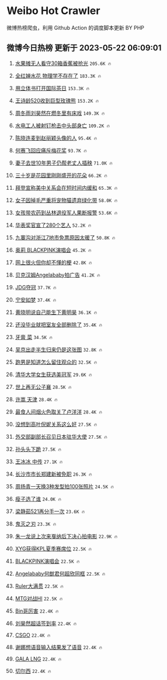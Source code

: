 # Weibo Hot Crawler 



微博热榜爬虫，利用 Github Action 的调度脚本更新 BY PHP 


## 微博今日热榜 更新于 2023-05-22 06:09:01 
1. [水果摊无人看守30箱香蕉被抢光](https://s.weibo.com/weibo?q=%23%E6%B0%B4%E6%9E%9C%E6%91%8A%E6%97%A0%E4%BA%BA%E7%9C%8B%E5%AE%8830%E7%AE%B1%E9%A6%99%E8%95%89%E8%A2%AB%E6%8A%A2%E5%85%89%23&t=31&band_rank=1&Refer=top) `205.6K 🔥` 

1. [全红婵水花 物理学不存在了](https://s.weibo.com/weibo?q=%E5%85%A8%E7%BA%A2%E5%A9%B5%E6%B0%B4%E8%8A%B1%20%E7%89%A9%E7%90%86%E5%AD%A6%E4%B8%8D%E5%AD%98%E5%9C%A8%E4%BA%86&t=31&band_rank=2&Refer=top) `183.3K 🔥` 

1. [用立体书打开国际茶日](https://s.weibo.com/weibo?q=%23%E7%94%A8%E7%AB%8B%E4%BD%93%E4%B9%A6%E6%89%93%E5%BC%80%E5%9B%BD%E9%99%85%E8%8C%B6%E6%97%A5%23&t=31&band_rank=3&Refer=top) `153.3K 🔥` 

1. [王诗龄520收到巨型玫瑰熊](https://s.weibo.com/weibo?q=%23%E7%8E%8B%E8%AF%97%E9%BE%84520%E6%94%B6%E5%88%B0%E5%B7%A8%E5%9E%8B%E7%8E%AB%E7%91%B0%E7%86%8A%23&t=31&band_rank=4&Refer=top) `153.2K 🔥` 

1. [周冬雨刘昊然在燃冬里有床戏](https://s.weibo.com/weibo?q=%23%E5%91%A8%E5%86%AC%E9%9B%A8%E5%88%98%E6%98%8A%E7%84%B6%E5%9C%A8%E7%87%83%E5%86%AC%E9%87%8C%E6%9C%89%E5%BA%8A%E6%88%8F%23&t=31&band_rank=5&Refer=top) `149.3K 🔥` 

1. [水电工人被射钉枪击中头部身亡](https://s.weibo.com/weibo?q=%23%E6%B0%B4%E7%94%B5%E5%B7%A5%E4%BA%BA%E8%A2%AB%E5%B0%84%E9%92%89%E6%9E%AA%E5%87%BB%E4%B8%AD%E5%A4%B4%E9%83%A8%E8%BA%AB%E4%BA%A1%23&t=31&band_rank=6&Refer=top) `109.2K 🔥` 

1. [陈晓连麦到赵丽颖头像的人](https://s.weibo.com/weibo?q=%23%E9%99%88%E6%99%93%E8%BF%9E%E9%BA%A6%E5%88%B0%E8%B5%B5%E4%B8%BD%E9%A2%96%E5%A4%B4%E5%83%8F%E7%9A%84%E4%BA%BA%23&t=31&band_rank=7&Refer=top) `95.4K 🔥` 

1. [何赛飞回应痛斥梅花奖](https://s.weibo.com/weibo?q=%23%E4%BD%95%E8%B5%9B%E9%A3%9E%E5%9B%9E%E5%BA%94%E7%97%9B%E6%96%A5%E6%A2%85%E8%8A%B1%E5%A5%96%23&t=31&band_rank=8&Refer=top) `93.7K 🔥` 

1. [妻子去世10年男子仍帮老丈人插秧](https://s.weibo.com/weibo?q=%23%E5%A6%BB%E5%AD%90%E5%8E%BB%E4%B8%9610%E5%B9%B4%E7%94%B7%E5%AD%90%E4%BB%8D%E5%B8%AE%E8%80%81%E4%B8%88%E4%BA%BA%E6%8F%92%E7%A7%A7%23&t=31&band_rank=9&Refer=top) `71.0K 🔥` 

1. [三十岁是花园里刚刚盛开的花朵](https://s.weibo.com/weibo?q=%23%E4%B8%89%E5%8D%81%E5%B2%81%E6%98%AF%E8%8A%B1%E5%9B%AD%E9%87%8C%E5%88%9A%E5%88%9A%E7%9B%9B%E5%BC%80%E7%9A%84%E8%8A%B1%E6%9C%B5%23&t=31&band_rank=10&Refer=top) `66.2K 🔥` 

1. [拜登宣称美中关系会在短时间内缓和](https://s.weibo.com/weibo?q=%23%E6%8B%9C%E7%99%BB%E5%AE%A3%E7%A7%B0%E7%BE%8E%E4%B8%AD%E5%85%B3%E7%B3%BB%E4%BC%9A%E5%9C%A8%E7%9F%AD%E6%97%B6%E9%97%B4%E5%86%85%E7%BC%93%E5%92%8C%23&t=31&band_rank=11&Refer=top) `65.3K 🔥` 

1. [女子因掉毛严重将宠物猫遗弃绿化带](https://s.weibo.com/weibo?q=%23%E5%A5%B3%E5%AD%90%E5%9B%A0%E6%8E%89%E6%AF%9B%E4%B8%A5%E9%87%8D%E5%B0%86%E5%AE%A0%E7%89%A9%E7%8C%AB%E9%81%97%E5%BC%83%E7%BB%BF%E5%8C%96%E5%B8%A6%23&t=31&band_rank=12&Refer=top) `58.0K 🔥` 

1. [女孩带农药到丛林退役军人果断报警](https://s.weibo.com/weibo?q=%23%E5%A5%B3%E5%AD%A9%E5%B8%A6%E5%86%9C%E8%8D%AF%E5%88%B0%E4%B8%9B%E6%9E%97%E9%80%80%E5%BD%B9%E5%86%9B%E4%BA%BA%E6%9E%9C%E6%96%AD%E6%8A%A5%E8%AD%A6%23&t=31&band_rank=13&Refer=top) `53.6K 🔥` 

1. [华表奖官宣了280个艺人](https://s.weibo.com/weibo?q=%23%E5%8D%8E%E8%A1%A8%E5%A5%96%E5%AE%98%E5%AE%A3%E4%BA%86280%E4%B8%AA%E8%89%BA%E4%BA%BA%23&t=31&band_rank=14&Refer=top) `52.2K 🔥` 

1. [九寨沟对浙江7地市免票原因太暖了](https://s.weibo.com/weibo?q=%23%E4%B9%9D%E5%AF%A8%E6%B2%9F%E5%AF%B9%E6%B5%99%E6%B1%9F7%E5%9C%B0%E5%B8%82%E5%85%8D%E7%A5%A8%E5%8E%9F%E5%9B%A0%E5%A4%AA%E6%9A%96%E4%BA%86%23&t=31&band_rank=15&Refer=top) `50.8K 🔥` 

1. [奥莉 BLACKPINK演唱会](https://s.weibo.com/weibo?q=%E5%A5%A5%E8%8E%89%20BLACKPINK%E6%BC%94%E5%94%B1%E4%BC%9A&t=31&band_rank=16&Refer=top) `45.2K 🔥` 

1. [网上很火但你却不懂的梗](https://s.weibo.com/weibo?q=%23%E7%BD%91%E4%B8%8A%E5%BE%88%E7%81%AB%E4%BD%86%E4%BD%A0%E5%8D%B4%E4%B8%8D%E6%87%82%E7%9A%84%E6%A2%97%23&t=31&band_rank=17&Refer=top) `42.8K 🔥` 

1. [贝克汉姆Angelababy拍广告](https://s.weibo.com/weibo?q=%23%E8%B4%9D%E5%85%8B%E6%B1%89%E5%A7%86Angelababy%E6%8B%8D%E5%B9%BF%E5%91%8A%23&t=31&band_rank=18&Refer=top) `41.2K 🔥` 

1. [JDG夺冠](https://s.weibo.com/weibo?q=%23JDG%E5%A4%BA%E5%86%A0%23&t=31&band_rank=19&Refer=top) `37.7K 🔥` 

1. [宁安如梦](https://s.weibo.com/weibo?q=%E5%AE%81%E5%AE%89%E5%A6%82%E6%A2%A6&t=31&band_rank=20&Refer=top) `37.4K 🔥` 

1. [黄晓明说自己能生下黄明昊](https://s.weibo.com/weibo?q=%23%E9%BB%84%E6%99%93%E6%98%8E%E8%AF%B4%E8%87%AA%E5%B7%B1%E8%83%BD%E7%94%9F%E4%B8%8B%E9%BB%84%E6%98%8E%E6%98%8A%23&t=31&band_rank=21&Refer=top) `36.1K 🔥` 

1. [还没毕业就把室友全部删除了](https://s.weibo.com/weibo?q=%23%E8%BF%98%E6%B2%A1%E6%AF%95%E4%B8%9A%E5%B0%B1%E6%8A%8A%E5%AE%A4%E5%8F%8B%E5%85%A8%E9%83%A8%E5%88%A0%E9%99%A4%E4%BA%86%23&t=31&band_rank=22&Refer=top) `35.4K 🔥` 

1. [牙膏 菜](https://s.weibo.com/weibo?q=%E7%89%99%E8%86%8F%20%E8%8F%9C&t=31&band_rank=23&Refer=top) `34.5K 🔥` 

1. [吴京出走半生归来仍是这张图](https://s.weibo.com/weibo?q=%23%E5%90%B4%E4%BA%AC%E5%87%BA%E8%B5%B0%E5%8D%8A%E7%94%9F%E5%BD%92%E6%9D%A5%E4%BB%8D%E6%98%AF%E8%BF%99%E5%BC%A0%E5%9B%BE%23&t=31&band_rank=24&Refer=top) `32.8K 🔥` 

1. [跑男是知道怎么留住观众的](https://s.weibo.com/weibo?q=%23%E8%B7%91%E7%94%B7%E6%98%AF%E7%9F%A5%E9%81%93%E6%80%8E%E4%B9%88%E7%95%99%E4%BD%8F%E8%A7%82%E4%BC%97%E7%9A%84%23&t=31&band_rank=25&Refer=top) `32.5K 🔥` 

1. [清华大学女生获选美冠军](https://s.weibo.com/weibo?q=%23%E6%B8%85%E5%8D%8E%E5%A4%A7%E5%AD%A6%E5%A5%B3%E7%94%9F%E8%8E%B7%E9%80%89%E7%BE%8E%E5%86%A0%E5%86%9B%23&t=31&band_rank=26&Refer=top) `29.6K 🔥` 

1. [世上再无公子襄](https://s.weibo.com/weibo?q=%23%E4%B8%96%E4%B8%8A%E5%86%8D%E6%97%A0%E5%85%AC%E5%AD%90%E8%A5%84%23&t=31&band_rank=27&Refer=top) `28.5K 🔥` 

1. [许嵩 天津](https://s.weibo.com/weibo?q=%E8%AE%B8%E5%B5%A9%20%E5%A4%A9%E6%B4%A5&t=31&band_rank=28&Refer=top) `28.4K 🔥` 

1. [最食人间烟火色取关了卢洋洋](https://s.weibo.com/weibo?q=%23%E6%9C%80%E9%A3%9F%E4%BA%BA%E9%97%B4%E7%83%9F%E7%81%AB%E8%89%B2%E5%8F%96%E5%85%B3%E4%BA%86%E5%8D%A2%E6%B4%8B%E6%B4%8B%23&t=31&band_rank=29&Refer=top) `28.4K 🔥` 

1. [没想到高叶倪妮关系这么好](https://s.weibo.com/weibo?q=%23%E6%B2%A1%E6%83%B3%E5%88%B0%E9%AB%98%E5%8F%B6%E5%80%AA%E5%A6%AE%E5%85%B3%E7%B3%BB%E8%BF%99%E4%B9%88%E5%A5%BD%23&t=31&band_rank=30&Refer=top) `27.5K 🔥` 

1. [外交部副部长召见日本驻华大使](https://s.weibo.com/weibo?q=%23%E5%A4%96%E4%BA%A4%E9%83%A8%E5%89%AF%E9%83%A8%E9%95%BF%E5%8F%AC%E8%A7%81%E6%97%A5%E6%9C%AC%E9%A9%BB%E5%8D%8E%E5%A4%A7%E4%BD%BF%23&t=31&band_rank=31&Refer=top) `27.5K 🔥` 

1. [孙头头下跪](https://s.weibo.com/weibo?q=%23%E5%AD%99%E5%A4%B4%E5%A4%B4%E4%B8%8B%E8%B7%AA%23&t=31&band_rank=32&Refer=top) `27.5K 🔥` 

1. [王冰冰 中传](https://s.weibo.com/weibo?q=%E7%8E%8B%E5%86%B0%E5%86%B0%20%E4%B8%AD%E4%BC%A0&t=31&band_rank=33&Refer=top) `27.1K 🔥` 

1. [长沙市市长郑建新被免职](https://s.weibo.com/weibo?q=%23%E9%95%BF%E6%B2%99%E5%B8%82%E5%B8%82%E9%95%BF%E9%83%91%E5%BB%BA%E6%96%B0%E8%A2%AB%E5%85%8D%E8%81%8C%23&t=31&band_rank=34&Refer=top) `26.3K 🔥` 

1. [周扬青一天换3种发型拍100张照片](https://s.weibo.com/weibo?q=%23%E5%91%A8%E6%89%AC%E9%9D%92%E4%B8%80%E5%A4%A9%E6%8D%A23%E7%A7%8D%E5%8F%91%E5%9E%8B%E6%8B%8D100%E5%BC%A0%E7%85%A7%E7%89%87%23&t=31&band_rank=35&Refer=top) `24.5K 🔥` 

1. [瘦子选了谁](https://s.weibo.com/weibo?q=%E7%98%A6%E5%AD%90%E9%80%89%E4%BA%86%E8%B0%81&t=31&band_rank=36&Refer=top) `24.0K 🔥` 

1. [梁静茹521再分手一次](https://s.weibo.com/weibo?q=%23%E6%A2%81%E9%9D%99%E8%8C%B9521%E5%86%8D%E5%88%86%E6%89%8B%E4%B8%80%E6%AC%A1%23&t=31&band_rank=37&Refer=top) `23.6K 🔥` 

1. [鬼灭之刃](https://s.weibo.com/weibo?q=%E9%AC%BC%E7%81%AD%E4%B9%8B%E5%88%83&t=31&band_rank=38&Refer=top) `23.3K 🔥` 

1. [朱一龙说上次来戛纳后下决心拍电影](https://s.weibo.com/weibo?q=%23%E6%9C%B1%E4%B8%80%E9%BE%99%E8%AF%B4%E4%B8%8A%E6%AC%A1%E6%9D%A5%E6%88%9B%E7%BA%B3%E5%90%8E%E4%B8%8B%E5%86%B3%E5%BF%83%E6%8B%8D%E7%94%B5%E5%BD%B1%23&t=31&band_rank=39&Refer=top) `22.9K 🔥` 

1. [XYG获得KPL夏季赛席位](https://s.weibo.com/weibo?q=%23XYG%E8%8E%B7%E5%BE%97KPL%E5%A4%8F%E5%AD%A3%E8%B5%9B%E5%B8%AD%E4%BD%8D%23&t=31&band_rank=40&Refer=top) `22.5K 🔥` 

1. [BLACKPINK演唱会](https://s.weibo.com/weibo?q=BLACKPINK%E6%BC%94%E5%94%B1%E4%BC%9A&t=31&band_rank=41&Refer=top) `22.5K 🔥` 

1. [Angelababy何猷君何超欣同框](https://s.weibo.com/weibo?q=%23Angelababy%E4%BD%95%E7%8C%B7%E5%90%9B%E4%BD%95%E8%B6%85%E6%AC%A3%E5%90%8C%E6%A1%86%23&t=31&band_rank=42&Refer=top) `22.5K 🔥` 

1. [Ruler大满贯](https://s.weibo.com/weibo?q=%23Ruler%E5%A4%A7%E6%BB%A1%E8%B4%AF%23&t=31&band_rank=43&Refer=top) `22.5K 🔥` 

1. [MTG对战HI](https://s.weibo.com/weibo?q=%23MTG%E5%AF%B9%E6%88%98HI%23&t=31&band_rank=44&Refer=top) `22.5K 🔥` 

1. [Bin哥厉害](https://s.weibo.com/weibo?q=Bin%E5%93%A5%E5%8E%89%E5%AE%B3&t=31&band_rank=45&Refer=top) `22.4K 🔥` 

1. [刘昊然超话签到率](https://s.weibo.com/weibo?q=%23%E5%88%98%E6%98%8A%E7%84%B6%E8%B6%85%E8%AF%9D%E7%AD%BE%E5%88%B0%E7%8E%87%23&t=31&band_rank=46&Refer=top) `22.4K 🔥` 

1. [CSGO](https://s.weibo.com/weibo?q=CSGO&t=31&band_rank=47&Refer=top) `22.4K 🔥` 

1. [谢娜想语音输入结果发了语音](https://s.weibo.com/weibo?q=%23%E8%B0%A2%E5%A8%9C%E6%83%B3%E8%AF%AD%E9%9F%B3%E8%BE%93%E5%85%A5%E7%BB%93%E6%9E%9C%E5%8F%91%E4%BA%86%E8%AF%AD%E9%9F%B3%23&t=31&band_rank=48&Refer=top) `22.4K 🔥` 

1. [GALA LNG](https://s.weibo.com/weibo?q=GALA%20LNG&t=31&band_rank=49&Refer=top) `22.4K 🔥` 

1. [切尔西](https://s.weibo.com/weibo?q=%E5%88%87%E5%B0%94%E8%A5%BF&t=31&band_rank=50&Refer=top) `22.4K 🔥` 

